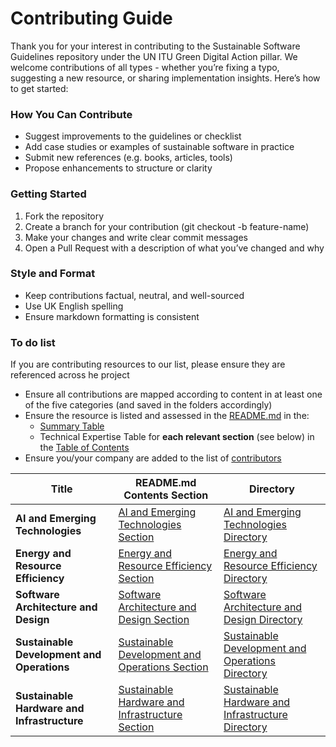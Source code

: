 # Contributing Guide

Thank you for your interest in contributing to the Sustainable Software Guidelines repository under the UN ITU Green Digital Action pillar.
We welcome contributions of all types - whether you’re fixing a typo, suggesting a new resource, or sharing implementation insights. Here’s how to get started:

### How You Can Contribute
- Suggest improvements to the guidelines or checklist
- Add case studies or examples of sustainable software in practice
- Submit new references (e.g. books, articles, tools)
- Propose enhancements to structure or clarity

### Getting Started
1. Fork the repository
2. Create a branch for your contribution (git checkout -b feature-name)
3. Make your changes and write clear commit messages
4. Open a Pull Request with a description of what you’ve changed and why


### Style and Format
- Keep contributions factual, neutral, and well-sourced
- Use UK English spelling
- Ensure markdown formatting is consistent

### To do list
If you are contributing resources to our list, please ensure they are referenced across he project
- Ensure all contributions are mapped according to content in at least one of the five categories (and saved in the folders accordingly)
- Ensure the resource is listed and assessed in the [README.md](./README.md) in the:
    - [Summary Table](./README.md#summary-table)
    - Technical Expertise Table for **each relevant section** (see below) in the [Table of Contents](./README.md#table-of-contents)
- Ensure you/your company are added to the list of [contributors](./README.md#contributors)


|     Title                        | README.md Contents Section | Directory    |
|----------------------------------|----------------------------|--------------|
|**AI and Emerging Technologies** | [AI and Emerging Technologies Section](./README.md#sustainable-development-and-operations) | [AI and Emerging Technologies Directory](./AI-and-Emerging-Technologies) |
|**Energy and Resource Efficiency** | [Energy and Resource Efficiency Section](./README.md#energy-and-resource-efficiency) | [Energy and Resource Efficiency Directory](./Energy-and-Resource-Efficiency) |
|**Software Architecture and Design** | [Software Architecture and Design Section](./README.md#software-architecture-and-design) | [Software Architecture and Design Directory](./Software-Architecture-and-Design) |
|**Sustainable Development and Operations** | [Sustainable Development and Operations Section](./README.md#sustainable-development-and-operations) | [Sustainable Development and Operations Directory](./Sustainable-Development-and-Operations) |
|**Sustainable Hardware and Infrastructure** | [Sustainable Hardware and Infrastructure Section](./README.md#sustainable-hardware-and-infrastructure) | [Sustainable Hardware and Infrastructure Directory](./Sustainable-Hardware-and-Infrastructure) |






